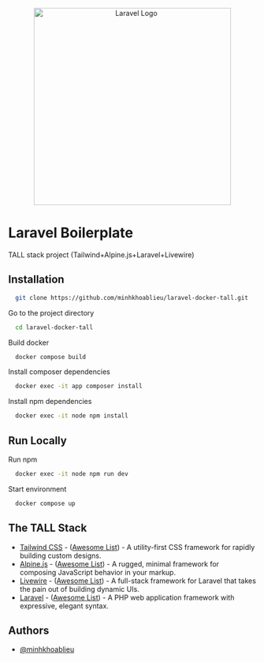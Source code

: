 <p align="center"><a href="https://laravel.com" target="_blank"><img src="https://raw.githubusercontent.com/laravel/art/master/logo-lockup/5%20SVG/2%20CMYK/1%20Full%20Color/laravel-logolockup-cmyk-red.svg" width="400" alt="Laravel Logo"></a></p>

# Laravel Boilerplate

TALL stack project (Tailwind+Alpine.js+Laravel+Livewire)


## Installation

```bash
  git clone https://github.com/minhkhoablieu/laravel-docker-tall.git
```

Go to the project directory

```bash
  cd laravel-docker-tall
```

Build docker

```bash
  docker compose build
```

Install composer dependencies

```bash
  docker exec -it app composer install
```
Install npm dependencies

```bash
  docker exec -it node npm install
```

## Run Locally

Run npm

```bash
  docker exec -it node npm run dev
```

Start environment
```bash
  docker compose up
```


## The TALL Stack

- [Tailwind CSS](https://tailwindcss.com) - ([Awesome List](https://github.com/aniftyco/awesome-tailwindcss)) - A utility-first CSS framework for rapidly building custom designs.
- [Alpine.js](https://github.com/alpinejs/alpine) - ([Awesome List](https://github.com/alpinejs/awesome-alpine)) - A rugged, minimal framework for composing JavaScript behavior in your markup.
- [Livewire](https://laravel-livewire.com) - ([Awesome List](https://github.com/imliam/awesome-livewire)) - A full-stack framework for Laravel that takes the pain out of building dynamic UIs.
- [Laravel](https://laravel.com) - ([Awesome List](https://github.com/chiraggude/awesome-laravel)) - A PHP web application framework with expressive, elegant syntax.


## Authors

- [@minhkhoablieu](https://www.github.com/minhkhoablieu)


